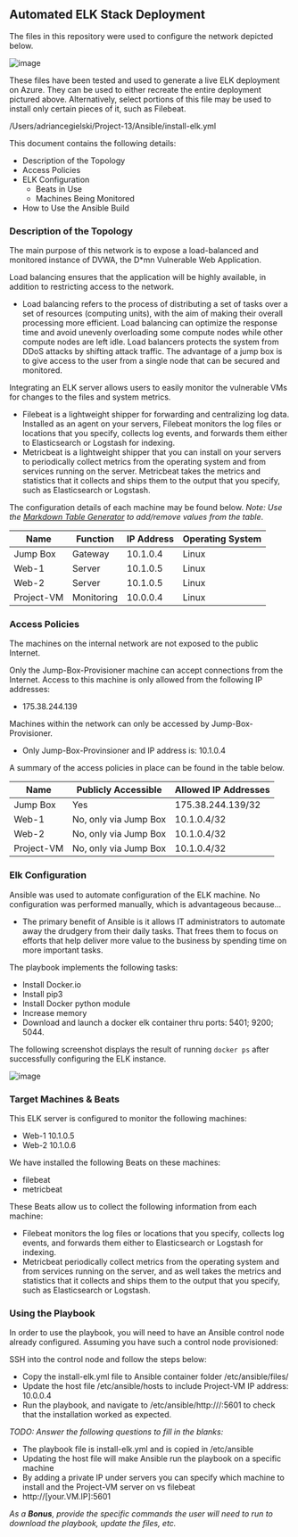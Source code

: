 ## Automated ELK Stack Deployment

The files in this repository were used to configure the network depicted below.

![image](https://user-images.githubusercontent.com/85502226/122276479-67f15a00-cf17-11eb-980a-3b2ce1769875.png)

These files have been tested and used to generate a live ELK deployment on Azure. They can be used to either recreate the entire deployment pictured above. Alternatively, select portions of this file may be used to install only certain pieces of it, such as Filebeat.

/Users/adriancegielski/Project-13/Ansible/install-elk.yml

This document contains the following details:
- Description of the Topology
- Access Policies
- ELK Configuration
  - Beats in Use
  - Machines Being Monitored
- How to Use the Ansible Build


### Description of the Topology

The main purpose of this network is to expose a load-balanced and monitored instance of DVWA, the D*mn Vulnerable Web Application.

Load balancing ensures that the application will be highly available, in addition to restricting access to the network.
- Load balancing refers to the process of distributing a set of tasks over a set of resources (computing units), with the aim of making their overall processing more efficient. Load balancing can optimize the response time and avoid unevenly overloading some compute nodes while other compute nodes are left idle. Load balancers protects the system from DDoS attacks by shifting attack traffic. The advantage of a jump box is to give access to the user from a single node that can be secured and monitored.

Integrating an ELK server allows users to easily monitor the vulnerable VMs for changes to the files and system metrics.
- Filebeat is a lightweight shipper for forwarding and centralizing log data. Installed as an agent on your servers, Filebeat monitors the log files or locations that you specify, collects log events, and forwards them either to Elasticsearch or Logstash for indexing.
- Metricbeat is a lightweight shipper that you can install on your servers to periodically collect metrics from the operating system and from services running on the server. Metricbeat takes the metrics and statistics that it collects and ships them to the output that you specify, such as Elasticsearch or Logstash.

The configuration details of each machine may be found below.
_Note: Use the [Markdown Table Generator](http://www.tablesgenerator.com/markdown_tables) to add/remove values from the table_.

| Name     | Function  | IP Address | Operating System |
|----------|-----------|------------|------------------|
| Jump Box | Gateway   | 10.1.0.4   | Linux            |
| Web-1    | Server    | 10.1.0.5   | Linux            |
| Web-2    | Server    | 10.1.0.5   | Linux            |
|Project-VM| Monitoring| 10.0.0.4   | Linux                 |

### Access Policies

The machines on the internal network are not exposed to the public Internet. 

Only the Jump-Box-Provisioner machine can accept connections from the Internet. Access to this machine is only allowed from the following IP addresses:
- 175.38.244.139

Machines within the network can only be accessed by Jump-Box-Provisioner.
- Only Jump-Box-Provinsioner and IP address is: 10.1.0.4

A summary of the access policies in place can be found in the table below.

| Name       | Publicly Accessible   | Allowed IP Addresses |
|------------|-----------------------|----------------------|
| Jump Box   | Yes                   | 175.38.244.139/32    |
| Web-1      | No, only via Jump Box | 10.1.0.4/32          |
| Web-2      | No, only via Jump Box | 10.1.0.4/32          |
| Project-VM | No, only via Jump Box | 10.1.0.4/32          |

### Elk Configuration

Ansible was used to automate configuration of the ELK machine. No configuration was performed manually, which is advantageous because...
- The primary benefit of Ansible is it allows IT administrators to automate away the drudgery from their daily tasks. That frees them to focus on efforts that help deliver more value to the business by spending time on more important tasks.

The playbook implements the following tasks:
- Install Docker.io
- Install pip3
- Install Docker python module
- Increase memory
- Download and launch a docker elk container thru ports: 5401; 9200; 5044.

The following screenshot displays the result of running `docker ps` after successfully configuring the ELK instance.

![image](https://user-images.githubusercontent.com/85502226/122276680-9e2ed980-cf17-11eb-94eb-c3196368275c.png)

### Target Machines & Beats
This ELK server is configured to monitor the following machines:
- Web-1 10.1.0.5
- Web-2 10.1.0.6

We have installed the following Beats on these machines:
- filebeat
- metricbeat

These Beats allow us to collect the following information from each machine:
- Filebeat monitors the log files or locations that you specify, collects log events, and forwards them either to Elasticsearch or Logstash for indexing.
- Metricbeat periodically collect metrics from the operating system and from services running on the server, and as well takes the metrics and statistics that it collects and ships them to the output that you specify, such as Elasticsearch or Logstash.

### Using the Playbook
In order to use the playbook, you will need to have an Ansible control node already configured. Assuming you have such a control node provisioned: 

SSH into the control node and follow the steps below:
- Copy the install-elk.yml file to Ansible container folder /etc/ansible/files/
- Update the host file /etc/ansible/hosts to include Project-VM IP address: 10.0.0.4
- Run the playbook, and navigate to /etc/ansible/http://<VM IP>/:5601 to check that the installation worked as expected.

_TODO: Answer the following questions to fill in the blanks:_
- The playbook file is install-elk.yml and is copied in /etc/ansible
- Updating the host file will make Ansible run the playbook on a specific machine
- By adding a private IP under servers you can specify which machine to install and the Project-VM server on vs filebeat
- http://[your.VM.IP]:5601

_As a **Bonus**, provide the specific commands the user will need to run to download the playbook, update the files, etc._

